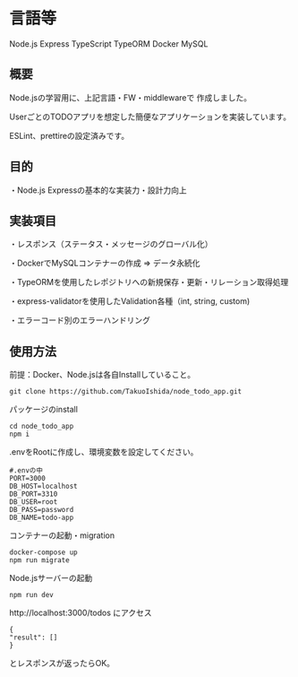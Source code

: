 # 言語等
Node.js Express TypeScript TypeORM Docker MySQL

## 概要
Node.jsの学習用に、上記言語・FW・middlewareで 作成しました。

UserごとのTODOアプリを想定した簡便なアプリケーションを実装しています。

ESLint、prettireの設定済みです。

## 目的
・Node.js Expressの基本的な実装力・設計力向上

## 実装項目
・レスポンス（ステータス・メッセージのグローバル化）

・DockerでMySQLコンテナーの作成 => データ永続化

・TypeORMを使用したレポジトリへの新規保存・更新・リレーション取得処理

・express-validatorを使用したValidation各種（int, string, custom)

・エラーコード別のエラーハンドリング

## 使用方法
前提：Docker、Node.jsは各自Installしていること。

```
git clone https://github.com/TakuoIshida/node_todo_app.git
```

パッケージのinstall
```
cd node_todo_app
npm i
```

.envをRootに作成し、環境変数を設定してください。
```
#.envの中
PORT=3000
DB_HOST=localhost
DB_PORT=3310
DB_USER=root
DB_PASS=password
DB_NAME=todo-app
```

コンテナーの起動・migration
```
docker-compose up
npm run migrate
```

Node.jsサーバーの起動
```
npm run dev
```

http://localhost:3000/todos  にアクセス
```
{
"result": []
}
```
とレスポンスが返ったらOK。
